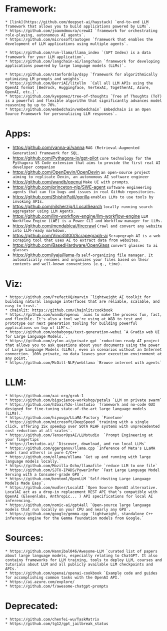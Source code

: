 
# Framework:
    * [link](https://github.com/deepset-ai/haystack) `end-to-end LLM framework that allows you to build applications powered by LLMs`.
    * https://github.com/joaomdmoura/crewAI `framework for orchestrating role-playing, autonomous AI agents`.
    * https://github.com/microsoft/autogen `framework that enables the development of LLM applications using multiple agents`.

    * https://github.com/run-llama/llama_index `(GPT Index) is a data framework for your LLM application`.
    * https://github.com/langchain-ai/langchain `framework for developing applications powered by large language models (LLMs)`.

    * https://github.com/stanfordnlp/dspy `framework for algorithmically optimizing LM prompts and weights`.
    * https://github.com/BerriAI/litellm  `Call all LLM APIs using the OpenAI format [Bedrock, Huggingface, VertexAI, TogetherAI, Azure, OpenAI, etc.]`.
    * https://github.com/kyegomez/tree-of-thoughts `Tree of Thoughts (ToT) is a powerful and flexible algorithm that significantly advances model reasoning by up to 70%.`
    * https://github.com/embedchain/embedchain` Embedchain is an Open Source Framework for personalizing LLM responses`.


# Apps:

* https://github.com/vanna-ai/vanna `RAG (Retrieval-Augmented Generation) framework for SQL`.
* https://github.com/Pythagora-io/gpt-pilot `core technology for the Pythagora VS Code extension that aims to provide the first real AI developer companion`
* https://github.com/OpenDevin/OpenDevin `an open-source project aiming to replicate Devin, an autonomous AI software engineer `
* https://github.com/wandb/openui `Make UI with prompts`.
* https://github.com/princeton-nlp/SWE-agent `software engineering agents that can fix bugs and issues in real GitHub repositories.`
* https://github.com/ShishirPatil/gorilla `enables LLMs to use tools by invoking APIs.`
* https://github.com/nilsherzig/LLocalSearch `locally running search aggregator using LLM Agents.`
* https://github.com/llm-workflow-engine/llm-workflow-engine `LLM Workflow Engine (LWE) is a Power CLI and Workflow manager for LLMs.`
* https://github.com/mendableai/firecrawl `Crawl and convert any website into LLM-ready markdown.`
* https://github.com/VinciGit00/Scrapegraph-ai `Scrapegraph AI is a web scraping tool that uses AI to extract data from websites.`
* https://github.com/BasedHardware/OpenGlass `convert glasses to ai glasses`
* https://github.com/iyaja/llama-fs `self-organizing file manager. It automatically renames and organizes your files based on their contents and well-known conventions (e.g., time).`

# Viz:
    * https://github.com/PrefectHQ/marvin `lightweight AI toolkit for building natural language interfaces that are reliable, scalable, and easy to trust.`
    * chainlit: https://github.com/Chainlit/cookbook
    * https://github.com/wandb/openui `aims to make the process fun, fast, and flexible. It's also a tool we're using at W&B to test and prototype our next generation tooling for building powerful applications on top of LLM's.`
    * https://github.com/oobabooga/text-generation-webui `A Gradio web UI for Large Language Models.`.
    * https://github.com/zylon-ai/private-gpt `roduction-ready AI project that allows you to ask questions about your documents using the power of Large Language Models (LLMs), even in scenarios without an Internet connection. 100% private, no data leaves your execution environment at any point.`
    * https://github.com/McGill-NLP/webllama `Browse internet with agents`

# LLM:
    * https://github.com/xai-org/grok-1
    * https://github.com/bigscience-workshop/petals `LLM on private swarm`
    * https://github.com/h2oai/h2o-llmstudio `framework and no-code GUI designed for fine-tuning state-of-the-art large language models (LLMs).`
    * https://github.com/hiyouga/LLaMA-Factory `Finetune`
    * https://github.com/microsoft/DeepSpeed `training with a single click, offering 15x speedup over SOTA RLHF systems with unprecedented cost reduction at all scales`.
    * https://github.com/TensorOpsAI/LLMstudio  `Prompt Engineering at your fingertips`
    * https://lmstudio.ai/ `Discover, download, and run local LLMs`
    * https://github.com/ggerganov/llama.cpp `Inference of Meta's LLaMA model (and others) in pure C/C++`
    * https://github.com/ollama/ollama `Get up and running with large language models locally.`
    * https://github.com/Mozilla-Ocho/llamafile `reduce LLM to one file`
    * https://github.com/SJTU-IPADS/PowerInfer `Fast Large Language Model Serving with a Consumer-grade GPU`.
    * https://github.com/bentoml/OpenLLM `Self-Hosting Large Language Models Made Easy`.
    * https://github.com/mudler/LocalAI `Open Source OpenAI alternative. LocalAI act as a drop-in replacement REST API that’s compatible with OpenAI (Elevenlabs, Anthropic... ) API specifications for local AI inferencing.`
    * https://github.com/nomic-ai/gpt4all `Open-source large language models that run locally on your CPU and nearly any GPU`.
    * https://github.com/google/gemma.cpp `lightweight, standalone C++ inference engine for the Gemma foundation models from Google.`

# Sources:
    * https://github.com/Hannibal046/Awesome-LLM `curated list of papers about large language models, especially relating to ChatGPT. It also contains frameworks for LLM training, tools to deploy LLM, courses and tutorials about LLM and all publicly available LLM checkpoints and APIs.`
    * https://github.com/openai/openai-cookbook `Example code and guides for accomplishing common tasks with the OpenAI API.`
    * https://ai.azure.com/explore/
    * https://github.com/f/awesome-chatgpt-prompts


# Deprecated:
    * https://github.com/chenfei-wu/TaskMatrix
    * https://github.com/tg12/gpt_jailbreak_status
